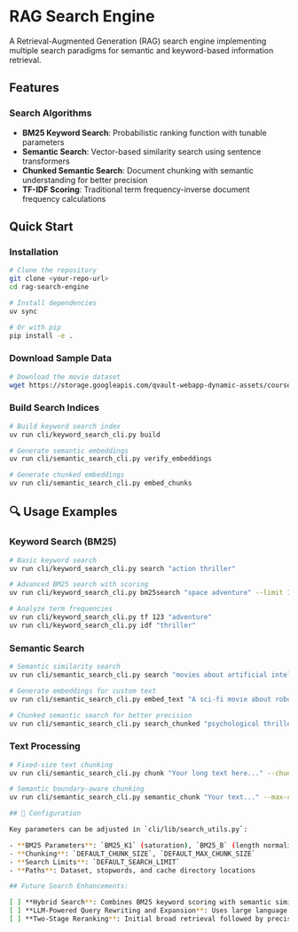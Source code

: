 # RAG Search Engine

A Retrieval-Augmented Generation (RAG) search engine implementing multiple search paradigms for semantic and keyword-based information retrieval.

## Features

### Search Algorithms
- **BM25 Keyword Search**: Probabilistic ranking function with tunable parameters
- **Semantic Search**: Vector-based similarity search using sentence transformers
- **Chunked Semantic Search**: Document chunking with semantic understanding for better precision
- **TF-IDF Scoring**: Traditional term frequency-inverse document frequency calculations

## Quick Start

### Installation

```bash
# Clone the repository
git clone <your-repo-url>
cd rag-search-engine

# Install dependencies
uv sync

# Or with pip
pip install -e .
```

### Download Sample Data

```bash
# Download the movie dataset
wget https://storage.googleapis.com/qvault-webapp-dynamic-assets/course_assets/course-rag-movies.json -O data/movies.json
```

### Build Search Indices

```bash
# Build keyword search index
uv run cli/keyword_search_cli.py build

# Generate semantic embeddings
uv run cli/semantic_search_cli.py verify_embeddings

# Generate chunked embeddings
uv run cli/semantic_search_cli.py embed_chunks
```

## 🔍 Usage Examples

### Keyword Search (BM25)

```bash
# Basic keyword search
uv run cli/keyword_search_cli.py search "action thriller"

# Advanced BM25 search with scoring
uv run cli/keyword_search_cli.py bm25search "space adventure" --limit 10

# Analyze term frequencies
uv run cli/keyword_search_cli.py tf 123 "adventure"
uv run cli/keyword_search_cli.py idf "thriller"
```

### Semantic Search

```bash
# Semantic similarity search
uv run cli/semantic_search_cli.py search "movies about artificial intelligence"

# Generate embeddings for custom text
uv run cli/semantic_search_cli.py embed_text "A sci-fi movie about robots"

# Chunked semantic search for better precision
uv run cli/semantic_search_cli.py search_chunked "psychological thriller with plot twists"
```

### Text Processing

```bash
# Fixed-size text chunking
uv run cli/semantic_search_cli.py chunk "Your long text here..." --chunk-size 200 --overlap 50

# Semantic boundary-aware chunking
uv run cli/semantic_search_cli.py semantic_chunk "Your text..." --max-chunk-size 4 --overlap 1

## 🔧 Configuration

Key parameters can be adjusted in `cli/lib/search_utils.py`:

- **BM25 Parameters**: `BM25_K1` (saturation), `BM25_B` (length normalization)
- **Chunking**: `DEFAULT_CHUNK_SIZE`, `DEFAULT_MAX_CHUNK_SIZE`
- **Search Limits**: `DEFAULT_SEARCH_LIMIT`
- **Paths**: Dataset, stopwords, and cache directory locations

## Future Search Enhancements:

[ ] **Hybrid Search**: Combines BM25 keyword scoring with semantic similarity for optimal relevance ranking
[ ] **LLM-Powered Query Rewriting and Expansion**: Uses large language models to expand and refine user queries before search execution
[ ] **Two-Stage Reranking**: Initial broad retrieval followed by precise reranking using advanced scoring algorithms